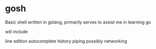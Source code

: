 # gosh
Basic shell written in golang, primarily serves to assist me in learning go

will include 

line edition
autocomplete
history 
piping
possibly networking

